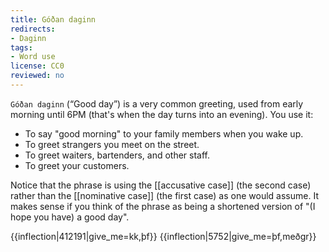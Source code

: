 ```yaml
---
title: Góðan daginn
redirects:
- Daginn
tags:
- Word use
license: CC0
reviewed: no
---
```


`Góðan daginn` (“Good day”) is a very common greeting, used from early morning until 6PM (that's when the day turns into an evening). You use it:

* To say "good morning" to your family members when you wake up.
* To greet strangers you meet on the street.
* To greet waiters, bartenders, and other staff.
* To greet your customers.

Notice that the phrase is using the [[accusative case]] (the second case) rather than the [[nominative case]] (the first case) as one would assume. It makes sense if you think of the phrase as being a shortened version of "(I hope you have) a good day".

{{inflection|412191|give_me=kk,þf}}
{{inflection|5752|give_me=þf,meðgr}}
<!--
*'''`Góða kvöldið!`''' = “Good evening!”
-->
